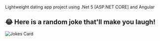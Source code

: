 Lightweight dating app project using .Net 5 [ASP.NET CORE] and Angular 

## 😂 Here is a random joke that'll make you laugh!
![Jokes Card](https://readme-jokes.vercel.app/api)
